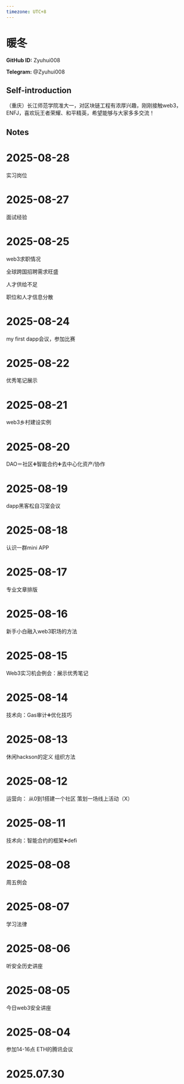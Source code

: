 ```yaml
---
timezone: UTC+8
---
```


# 暖冬

**GitHub ID:** Zyuhui008

**Telegram:** @Zyuhui008

## Self-introduction

（重庆）长江师范学院准大一，对区块链工程有浓厚兴趣，刚刚接触web3，ENFJ，喜欢玩王者荣耀、和平精英，希望能够与大家多多交流！

## Notes

<!-- Content_START -->

# 2025-08-28
<!-- DAILY_CHECKIN_2025-08-28_START -->
实习岗位
<!-- DAILY_CHECKIN_2025-08-28_END -->


# 2025-08-27
<!-- DAILY_CHECKIN_2025-08-27_START -->
面试经验
<!-- DAILY_CHECKIN_2025-08-27_END -->


# 2025-08-25
<!-- DAILY_CHECKIN_2025-08-25_START -->
web3求职情况

全球跨国招聘需求旺盛

人才供给不足

职位和人才信息分散
<!-- DAILY_CHECKIN_2025-08-25_END -->


# 2025-08-24
<!-- DAILY_CHECKIN_2025-08-24_START -->
my first dapp会议，参加比赛
<!-- DAILY_CHECKIN_2025-08-24_END -->


# 2025-08-22
<!-- DAILY_CHECKIN_2025-08-22_START -->
优秀笔记展示
<!-- DAILY_CHECKIN_2025-08-22_END -->

# 2025-08-21

web3乡村建设实例

# 2025-08-20

DAO＝社区➕智能合约➕去中心化资产/协作

# 2025-08-19

dapp黑客松自习室会议

# 2025-08-18

认识一群mini APP

# 2025-08-17

专业文章排版

# 2025-08-16

新手小白融入web3职场的方法

# 2025-08-15

Web3实习机会例会：展示优秀笔记

# 2025-08-14

技术向：Gas审计➕优化技巧

# 2025-08-13

休闲hackson的定义
组织方法

# 2025-08-12

运营向：
从0到1搭建一个社区
策划一场线上活动（X）

# 2025-08-11

技术向：智能合约的框架➕defi

# 2025-08-08

周五例会

# 2025-08-07

学习法律

# 2025-08-06

听安全历史讲座

# 2025-08-05

今日web3安全讲座

# 2025-08-04

参加14-16点 ETH的腾讯会议

# 2025.07.30


<!-- Content_END -->
